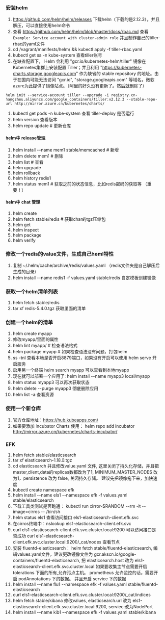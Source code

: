### 安装helm
1. https://github.com/helm/helm/releases 下载helm（下载的是2.12.3），并且解压，可以直接使用helm命令
2. 查看 https://github.com/helm/helm/blob/master/docs/rbac.md 查看 `Example: Service account with cluster-admin role` 并且制作自己的tiller-rbac的yaml文件
3. cd /vagrant/manifests/helm/ && kubectl apply -f tiller-rbac.yaml 
4. kubectl get sa -n kube-system 查看tiller账号
5. 在缺省配置下， Helm 会利用 "gcr.io/kubernetes-helm/tiller" 镜像在Kubernetes集群上安装配置 Tiller；并且利用 "https://kubernetes-charts.storage.googleapis.com" 作为缺省的 stable repository 的地址。由于在国内可能无法访问 "gcr.io", "storage.googleapis.com" 等域名，微软azure为此提供了镜像站点。（阿里的好久没有更新了。然后就删除了）
```
helm init --service-account tiller --upgrade -i registry.cn-hangzhou.aliyuncs.com/google_containers/tiller:v2.12.3 --stable-repo-url http://mirror.azure.cn/kubernetes/charts/
```
1. kubectl get pods -n kube-system 查看 tiller-deploy 是否运行
2. helm version 查看版本
3. helm repo update # 更新仓库
   
#### helm中 release管理   
1. helm install --name mem1 stable/memcached # 新增
2. helm delete mem1 # 删除
3. helm list # 查看
4. helm upgrade
5. helm rollback
6. helm history redis1
7. helm status mem1 # 获取之前的状态信息，比如redis密码的获取等 （重要！）
   
#### helm中 chat 管理
1. helm create
2. helm fetch stable/redis # 获取char的tgz压缩包
3. helm get
4. helm inspect
5. helm package
6. helm verify

### 修改一个redis的value文件，生成自己heml特性
1. 复制  ~/.helm/cache/archive/redis/values.yaml （redis文件夹是自己解压后生成的目录）
2. helm install --name redis1 -f values.yaml stable/redis 自定模板创建镜像

### 获取一个helm清单列表
1. helm fetch stable/redis
2. tar xf redis-5.4.0.tgz 获取里面的清单

### 创建一个helm的清单
1. helm create myapp
2. 修改myapp/里面的属性
3. helm lint myapp/ # 检查语法格式
4. helm package myapp # 如果检查语法没有问题，打包helm
5. ss -tnl 查看本地是否开启8879端口，如果没有开启可以使用 helm serve 开启服务
6. 启用另一个终端 helm search myapp 可以查看到本地myapp
7. 现在就可以部署一个应用了: helm install --name myapp3 local/myapp
8. helm status myapp3 可以再次获取状态
9. helm delete --purge myapp3 彻底删除应用
10. helm list -a 查看资源

### 使用一个新仓库
1. 官方仓库地址：https://hub.kubeapps.com/
2. 如果要添加 Incubator Charts 使用： helm repo add incubator http://mirror.azure.cn/kubernetes/charts-incubator/

### EFK
1. helm fetch stable/elasticsearch
2. tar xf elasticsearch-1.18.0.tgz
3. cd elasticsearch 并且修改value.yaml 文件, 这里关闭了持久化存储，并且把master,client,data的replicas数都改为了1, MINIMUM_MASTER_NODES 改为1，persistence 改为 false, 关闭持久存储。 建议先把镜像拖下来，加快速度
4. kubectl create namespace efk
5. helm install --name els1 --namespace efk -f values.yaml stable/elasticsearch
6. 下载工具类测试是否跑通： kubectl run cirror-$RANDOM --rm -it --image=cirros -- /bin/sh
7. helm status els1 查看访问接口 els1-elasticsearch-client.efk.svc
8. 在cirros终端中：nslookup els1-elasticsearch-client.efk.svc
9. curl els1-elasticsearch-client.efk.svc.cluster.local:9200 可以访问接口是否成功 curl els1-elasticsearch-client.efk.svc.cluster.local:9200/_cat/nodes 查看节点
10. 安装 fluentd-elasticsearch： helm fetch stable/fluentd-elasticsearch, 编辑values.yaml文件，建议更改镜像文件为 gcr.akscn.io/google-containers/fluentd-elasticsearch, 把 elasticsearch.host 改为 els1-elasticsearch-client.efk.svc.cluster.local
如果要收集主节点需要开启 tolerations 下面的所有,允许污点主机。 prometheus 允许监控的话，需要开启 podAnnotations 下的数据。 并且开启 service 下的数据
11. helm install --name flu1 --namespace efk -f values.yaml stable/fluentd-elasticsearch
12. curl els1-elasticsearch-client.efk.svc.cluster.local:9200/_cat/indices
13. helm fetch stable/kibana 修改values, elasticsearch.url 改为 els1-elasticsearch-client.efk.svc.cluster.local:9200, serviec:改为NodePort
14. helm install --name kib1 --namespace efk -f values.yaml stable/kibana